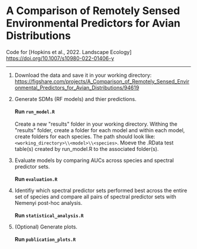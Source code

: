 # A Comparison of Remotely Sensed Environmental Predictors for Avian Distributions
Code for [Hopkins et al., 2022. Landscape Ecology]<br /> 
https://doi.org/10.1007/s10980-022-01406-y
***

1. Download the data and save it in your working directory: https://figshare.com/projects/A_Comparison_of_Remotely_Sensed_Environmental_Predictors_for_Avian_Distributions/94619 

2. Generate SDMs (RF models) and thier predictions. <br /><br /> **Run ```run_model.R```**
<br /><br /> Create a new "results" folder in your working directory. Withing the "results" folder, create a folder for each model and within each model, create folders for each species. The path should look like: ```<working_directory>\\<model>\\<species>```. Moeve the .RData test table(s) created by run_model.R to the associated folder(s).

4. Evaluate models by comparing AUCs across species and spectral predictor sets. <br /><br /> **Run ```evaluation.R```** 

5. Identifiy which spectral predictor sets performed best across the entire set of species and compare all pairs of spectral predictor sets with Nemenyi post-hoc analysis. <br /><br /> **Run ```statistical_analysis.R```** 

6. (Optional) Generate plots. <br /><br /> **Run ```publication_plots.R```** 
